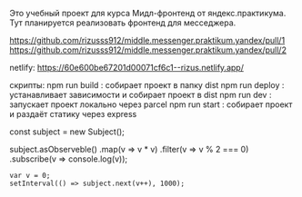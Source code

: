 Это учебный проект для курса Мидл-фронтенд от яндекс.практикума.
Тут планируется реализовать фронтенд для месседжера.

https://github.com/rizusss912/middle.messenger.praktikum.yandex/pull/1
https://github.com/rizusss912/middle.messenger.praktikum.yandex/pull/2

netlify: https://60e600be67201d00071cf6c1--rizus.netlify.app/

скрипты:
    npm run build : собирает проект в папку dist
    npm run deploy : устанавливает зависимости и собирает проект в dist
    npm run dev : запускает проект локально через parcel
    npm run start : собирает проект и раздаёт статику через express


const subject = new Subject<number>();

subject.asObserveble()
    .map(v => v * v)
    .filter(v => v % 2 === 0)
    .subscribe(v => console.log(v));

    var v = 0;
    setInterval(() => subject.next(v++), 1000);